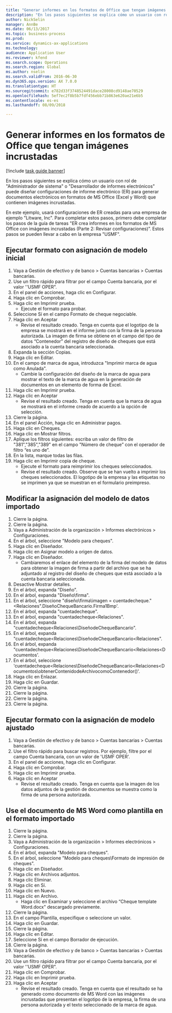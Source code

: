 ```yaml
--- 
title: "Generar informes en los formatos de Office que tengan imágenes incrustadas"
description: "En los pasos siguientes se explica cómo un usuario con rol de \"Administrador de sistema\" o \"Desarrollador de informes electrónicos\" puede diseñar configuraciones de informe electrónico (ER) para generar documentos electrónicos en formatos de MS Office (Excel y Word) que contienen imágenes incrustadas."
author: NickSelin
manager: AnnBe
ms.date: 06/13/2017
ms.topic: business-process
ms.prod: 
ms.service: dynamics-ax-applications
ms.technology: 
audience: Application User
ms.reviewer: kfend
ms.search.scope: Operations
ms.search.region: Global
ms.author: nselin
ms.search.validFrom: 2016-06-30
ms.dyn365.ops.version: AX 7.0.0
ms.translationtype: HT
ms.sourcegitcommit: e782d33f3748524491dace28008cd9148ae70529
ms.openlocfilehash: 5ef7ec2f8b5b7fdf456ebb71b863e620ae21e6b5
ms.contentlocale: es-es
ms.lasthandoff: 08/09/2018

---
```

# <a name="generate-reports-in-office-format-that-have-embedded-images"></a>Generar informes en los formatos de Office que tengan imágenes incrustadas

[!include [task guide banner](../../includes/task-guide-banner.md)]

En los pasos siguientes se explica cómo un usuario con rol de "Administrador de sistema" o "Desarrollador de informes electrónicos" puede diseñar configuraciones de informe electrónico (ER) para generar documentos electrónicos en formatos de MS Office (Excel y Word) que contienen imágenes incrustadas.

En este ejemplo, usará configuraciones de ER creadas para una empresa de ejemplo "Litware, Inc".  Para completar estos pasos, primero debe completar los pasos de la guía de tareas "ER crea informes en los formatos de MS Office con imágenes incrustadas (Parte 2: Revisar configuraciones)”. Estos pasos se pueden llevar a cabo en la empresa "USMF".


## <a name="run-format-with-initial-model-mapping"></a>Ejecutar formato con asignación de modelo inicial
1. Vaya a Gestión de efectivo y de banco > Cuentas bancarias > Cuentas bancarias.
2. Use un filtro rápido para filtrar por el campo Cuenta bancaria, por el valor ''USMF OPER".
3. En el panel de acciones, haga clic en Configurar.
4. Haga clic en Comprobar.
5. Haga clic en Imprimir prueba.
    * Ejecute el formato para probar.  
6. Seleccione Sí en el campo Formato de cheque negociable.
7. Haga clic en Aceptar
    * Revise el resultado creado. Tenga en cuenta que el logotipo de la empresa se mostrará en el informe junto con la firma de la persona autorizada. La imagen de firma se obtiene en el campo del tipo de datos “Contenedor” del registro de diseño de cheques que está asociado a la cuenta bancaria seleccionada.  
8. Expanda la sección Copias.
9. Haga clic en Editar.
10. En el campo de marca de agua, introduzca "Imprimir marca de agua como Anulada".
    * Cambie la configuración del diseño de la marca de agua para mostrar el texto de la marca de agua en la generación de documentos en un elemento de forma de Excel.  
11. Haga clic en Imprimir prueba.
12. Haga clic en Aceptar
    * Revise el resultado creado. Tenga en cuenta que la marca de agua se mostrará en el informe creado de acuerdo a la opción de selección.  
13. Cierre la página.
14. En el panel Acción, haga clic en Administrar pagos.
15. Haga clic en Cheques.
16. Haga clic en Mostrar filtros.
17. Aplique los filtros siguientes: escriba un valor de filtro de "381","385","389" en el campo "Número de cheque” con el operador de filtro “es uno de”.
18. En la lista, marque todas las filas.
19. Haga clic en Imprimir copia de cheque.
    * Ejecute el formato para reimprimir los cheques seleccionados.  
    * Revise el resultado creado. Observe que se han vuelto a imprimir los cheques seleccionados. El logotipo de la empresa y las etiquetas no se imprimen ya que se muestran en el formulario preimpreso.  

## <a name="modify-the-mapping-of-the-imported-data-model"></a>Modificar la asignación del modelo de datos importado
1. Cierre la página.
2. Cierre la página.
3. Vaya a Administración de la organización > Informes electrónicos > Configuraciones.
4. En el árbol, seleccione "Modelo para cheques".
5. Haga clic en Diseñador.
6. Haga clic en Asignar modelo a origen de datos.
7. Haga clic en Diseñador.
    * Cambiaremos el enlace del elemento de la firma del modelo de datos para obtener la imagen de firma a partir del archivo que se ha adjuntado al registro del diseño de cheques que está asociado a la cuenta bancaria seleccionada.  
8. Desactive Mostrar detalles.
9. En el árbol, expanda "Diseño".
10. En el árbol, expanda "Diseño\firma".
11. En el árbol, seleccione "diseño\firma\imagen = cuentadecheque."<Relaciones".DiseñoChequeBancario.Firma1Bmp'.
12. En el árbol, expanda "cuentadecheque".
13. En el árbol, expanda "cuentadecheque\<Relaciones".
14. En el árbol, expanda "cuentadecheque\<Relaciones\DiseñodeChequeBancario".
15. En el árbol, expanda "cuentadecheque\<Relaciones\DiseñodeChequeBancario\<Relaciones".
16. En el árbol, expanda "cuentadecheque\<Relaciones\DiseñodeChequeBancario\<Relaciones\<Documentos'.
17. En el árbol, seleccione 'cuentadecheque\<Relaciones\DiseñodeChequeBancario\<Relaciones\<Documentos\obtenerContenidodeArchivocomoContenedor()'.
18. Haga clic en Enlazar.
19. Haga clic en Guardar.
20. Cierre la página.
21. Cierre la página.
22. Cierre la página.
23. Cierre la página.

## <a name="run-format-using-the-adjusted-model-mapping"></a>Ejecutar formato con la asignación de modelo ajustado
1. Vaya a Gestión de efectivo y de banco > Cuentas bancarias > Cuentas bancarias.
2. Use el filtro rápido para buscar registros. Por ejemplo, filtre por el campo Cuenta bancaria, con un valor de 'USMF OPER'.
3. En el panel de acciones, haga clic en Configurar.
4. Haga clic en Comprobar.
5. Haga clic en Imprimir prueba.
6. Haga clic en Aceptar
    * Revise el resultado creado. Tenga en cuenta que la imagen de los datos adjuntos de la gestión de documentos se muestra como la firma de una persona autorizada.  

## <a name="use-ms-word-document-as-a-template-in-the-imported-format"></a>Use el documento de MS Word como plantilla en el formato importado
1. Cierre la página.
2. Cierre la página.
3. Vaya a Administración de la organización > Informes electrónicos > Configuraciones.
4. En el árbol, expanda "Modelo para cheques".
5. En el árbol, seleccione "Modelo para cheques\Formato de impresión de cheques".
6. Haga clic en Diseñador.
7. Haga clic en Archivos adjuntos.
8. Haga clic Eliminar.
9. Haga clic en Sí.
10. Haga clic en Nuevo.
11. Haga clic en Archivo.
    * Haga clic en Examinar y seleccione el archivo “Cheque template Word.docx" descargado previamente.  
12. Cierre la página.
13. En el campo Plantilla, especifique o seleccione un valor.
14. Haga clic en Guardar.
15. Cierre la página.
16. Haga clic en Editar.
17. Seleccione Sí en el campo Borrador de ejecución.
18. Cierre la página.
19. Vaya a Gestión de efectivo y de banco > Cuentas bancarias > Cuentas bancarias.
20. Use un filtro rápido para filtrar por el campo Cuenta bancaria, por el valor ''USMF OPER".
21. Haga clic en Comprobar.
22. Haga clic en Imprimir prueba.
23. Haga clic en Aceptar
    * Revise el resultado creado. Tenga en cuenta que el resultado se ha generado como documento de MS Word con las imágenes incrustadas que presentan el logotipo de la empresa, la firma de una persona autorizada y el texto seleccionado de la marca de agua.  


